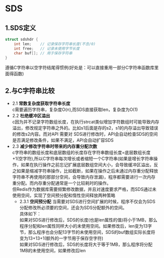 # SDS #

## 1.SDS定义 ##

```c
struct sdshdr {
    int len;    // 记录保存字符串长度(不含/0)
    int free;   // 记录未使用字节长度
    char buf[]; // 用于保存字符串
}
```
遵循C字符串以空字符结尾得惯例(好处是：可以直接重用一部分C字符串函数库里面得函数)  
## 2.与C字符串比较
* 2.1 **常数复杂度获取字符串长度**  
c需要遍历字符串，复杂度O(n),而SDS直接获取len，复杂度为O(1)
* 2.2 **杜绝缓冲区溢出**  
c因为并不记录字符数组长度，在执行strcat类似增加字符数组时可能导致内存溢出，修改规定字符串之外的。比如s1后面是存的s2，s1的内存溢出导致错误的修改s2内容。而对API 需要对 SDS进行修改时，API会自动检查SDS的空间是否满足修改条件，如果不满足，API会自动扩容SDS  
* 2.3 **减少修改字符串时带来的内存重分配次数**    
c字符串的数组长度和底层数组的长度存在字符串数组长度=底层数组长度+1(空字符),所以C字符串每次增长或者缩短一个C字符串(如果是增长字符串操作，如果在执行操作之前忘记扩展底层数组空间大小，会导致缓冲区溢出，反之如果是缩减字符串操作，比如截断，如果在操作之后未通过内存重分配释放字符串不再使用的那部分空间，会导致内存泄漏)，程序都需要进行一次内存重分配。而内存重分配通常是一个比较耗时的操作。  
但Redis作为数据库需要频繁修改数据，并且对速度要求严格，而SDS通过未使用空间，实现了空间预分配和惰性空间释放两种策略
    * 2.3.1 **空间预分配**
    当需要对SDS进行空间扩展的时候，程序不仅会为SDS分配修改所必须要的空间，还会为SDS分配额外的空间。  
    具体如下：  
    如果对SDS进行修改后，SDS的长度(也是len属性的值)将小于1MB，那么程序分配和len属性同样大小的未使用空间。如果修改后，len变为13字节，那么程序也会分配13字节的未使用空间，SDS的buf数组实际长度将变为13+13+1(额外的一字节用于保存空字符)  
    如果对SDS进行修改后，SDS的长度将大于等于1MB，那么程序将分配1MB的未使用空间，如果修改后len
